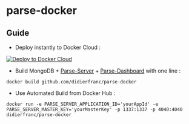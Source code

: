 # parse-docker

## Guide

- Deploy instantly to Docker Cloud :

[![Deploy to Docker Cloud](https://files.cloud.docker.com/images/deploy-to-dockercloud.svg)](https://cloud.docker.com/stack/deploy/)


- Build MongoDB + [Parse-Server](https://github.com/ParsePlatform/parse-server/) + [Parse-Dashboard](https://github.com/ParsePlatform/parse-dashboard/) with one line :
```
docker build github.com/didierfranc/parse-docker
```

- Use Automated Build from Docker Hub :

```
docker run -e PARSE_SERVER_APPLICATION_ID='yourAppId' -e PARSE_SERVER_MASTER_KEY='yourMasterKey' -p 1337:1337 -p 4040:4040 didierfranc/parse-docker
```
